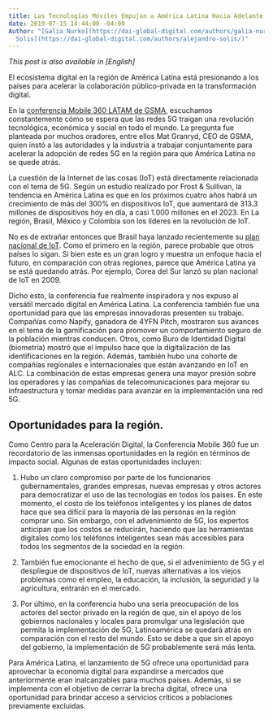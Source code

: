 ```yaml
---
title: Las Tecnologías Móviles Empujan a América Latina Hacia Adelante
date: 2019-07-15 14:44:00 -04:00
Author: "[Galia Nurko](https://dai-global-digital.com/authors/galia-nurko/) y [Alejandtro
  Solis](https://dai-global-digital.com/authors/alejandro-solis/)"
---
```


*This post is also available in \[English\]*

El ecosistema digital en la región de América Latina está presionando a los países para acelerar la colaboración público-privada en la transformación digital.

En la [conferencia Mobile 360 LATAM de GSMA](https://www.mobile360series.com/latin-america/agenda/), escuchamos constantemente cómo se espera que las redes 5G traigan una revolución tecnológica, económica y social en todo el mundo. La pregunta fue planteada por muchos oradores, entre ellos Mat Granryd, CEO de GSMA, quien instó a las autoridades y la industria a trabajar conjuntamente para acelerar la adopción de redes 5G en la región para que América Latina no se quede atrás.

<!--more-->

La cuestión de la Internet de las cosas (IoT) está directamente relacionada con el tema de 5G. Según un estudio realizado por Frost & Sullivan, la tendencia en América Latina es que en los próximos cuatro años habrá un crecimiento de más del 300% en dispositivos IoT, que aumentará de 313.3 millones de dispositivos hoy en día, a casi 1.000 millones en el 2023. En La región, Brasil, México y Colombia son los líderes en la revolución de IoT.

No es de extrañar entonces que Brasil haya lanzado recientemente su [plan nacional de IoT](https://dig.watch/updates/brazil-launch-national-iot-plan). Como el primero en la región, parece probable que otros países lo sigan. Si bien este es un gran logro y muestra un enfoque hacia el futuro, en comparación con otras regiones, parece que América Latina ya se está quedando atrás. Por ejemplo, Corea del Sur lanzó su plan nacional de IoT en 2009.

Dicho esto, la conferencia fue realmente inspiradora y nos expuso al versátil mercado digital en América Latina. La conferencia también fue una oportunidad para que las empresas innovadoras presenten su trabajo. Compañías como Napify, ganadora de 4YFN Pitch, mostraron sus avances en el tema de la gamificación para promover un comportamiento seguro de la población mientras conducen. Otros, como Buro de Identidad Digital (biometría) mostró que el impulso hace que la digitalización de las identificaciones en la región. Además, también hubo una cohorte de compañías regionales e internacionales que están avanzando en IoT en ALC. La combinación de estas empresas genera una mayor presión sobre los operadores y las compañías de telecomunicaciones para mejorar su infraestructura y tomar medidas para avanzar en la implementación una red 5G.

## Oportunidades para la región.

Como Centro para la Aceleración Digital, la Conferencia Mobile 360 fue un recordatorio de las inmensas oportunidades en la región en términos de impacto social. Algunas de estas oportunidades incluyen:

1. Hubo un claro compromiso por parte de los funcionarios gubernamentales, grandes empresas, nuevas empresas y otros actores para democratizar el uso de las tecnologías en todos los países. En este momento, el costo de los teléfonos inteligentes y los planes de datos hace que sea difícil para la mayoría de las personas en la región comprar uno. Sin embargo, con el advenimiento de 5G, los expertos anticipan que los costos se reducirán, haciendo que las herramientas digitales como los teléfonos inteligentes sean más accesibles para todos los segmentos de la sociedad en la región.

2. También fue emocionante el hecho de que, si el advenimiento de 5G y el despliegue de dispositivos de IoT, nuevas alternativas a los viejos problemas como el empleo, la educación, la inclusión, la seguridad y la agricultura, entrarán en el mercado.

3. Por último, en la conferencia hubo una seria preocupación de los actores del sector privado en la región de que, sin el apoyo de los gobiernos nacionales y locales para promulgar una legislación que permita la implementación de 5G, Latinoamérica se quedará atrás en comparación con el resto del mundo. Esto se debe a que sin el apoyo del gobierno, la implementación de 5G probablemente será más lenta.

Para América Latina, el lanzamiento de 5G ofrece una oportunidad para aprovechar la economía digital para expandirse a mercados que anteriormente eran inalcanzables para muchos países. Además, si se implementa con el objetivo de cerrar la brecha digital, ofrece una oportunidad para brindar acceso a servicios críticos a poblaciones previamente excluidas.
